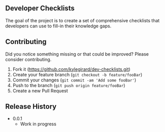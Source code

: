
## Developer Checklists
The goal of the project is to create a set of comprehensive checklists that developers can use to fill-in their knowledge gaps. 

## Contributing
Did you notice something missing or that could be improved? Please consider contributing. 

1. Fork it (<https://github.com/kylegirard/dev-checklists.git>)
2. Create your feature branch (`git checkout -b feature/fooBar`)
3. Commit your changes (`git commit -am 'Add some fooBar'`)
4. Push to the branch (`git push origin feature/fooBar`)
5. Create a new Pull Request

## Release History
* 0.0.1
    * Work in progress
